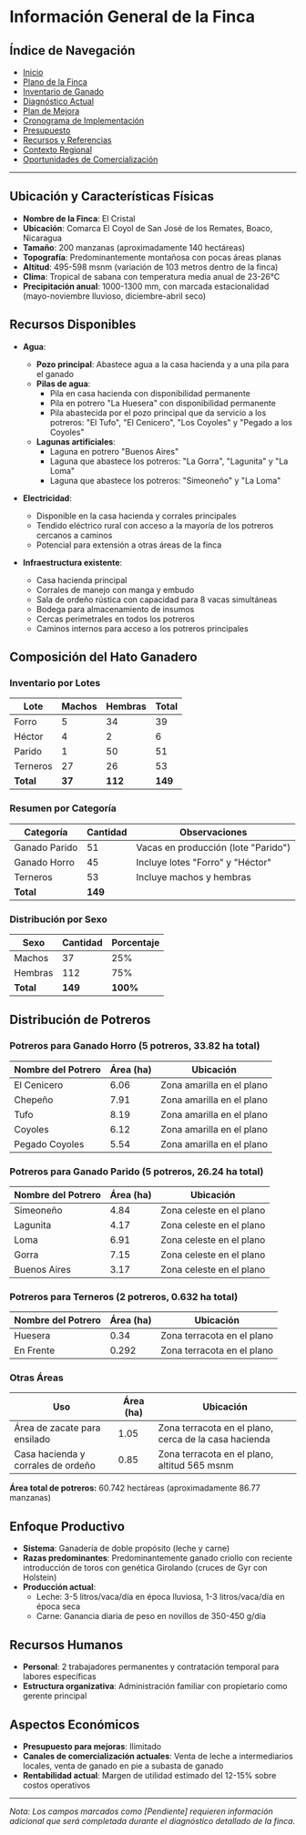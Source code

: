 # Información General de la Finca

## Índice de Navegación

- [Inicio](./README.md)
- [Plano de la Finca](./plano_finca.md)
- [Inventario de Ganado](./inventario_ganado.md)
- [Diagnóstico Actual](./02_DiagnosticoActual.md)
- [Plan de Mejora](./03_PlanDeMejora.md)
- [Cronograma de Implementación](./04_CronogramaImplementacion.md)
- [Presupuesto](./05_Presupuesto.md)
- [Recursos y Referencias](./06_RecursosReferencias.md)
- [Contexto Regional](./07_ContextoRegional.md)
- [Oportunidades de Comercialización](./08_OportunidadesComercializacion.md)

---

## Ubicación y Características Físicas

- **Nombre de la Finca**: El Cristal
- **Ubicación**: Comarca El Coyol de San José de los Remates, Boaco, Nicaragua
- **Tamaño**: 200 manzanas (aproximadamente 140 hectáreas)
- **Topografía**: Predominantemente montañosa con pocas áreas planas
- **Altitud**: 495-598 msnm (variación de 103 metros dentro de la finca)
- **Clima**: Tropical de sabana con temperatura media anual de 23-26°C
- **Precipitación anual**: 1000-1300 mm, con marcada estacionalidad (mayo-noviembre lluvioso, diciembre-abril seco)

## Recursos Disponibles

- **Agua**: 
  - **Pozo principal**: Abastece agua a la casa hacienda y a una pila para el ganado
  - **Pilas de agua**:
    - Pila en casa hacienda con disponibilidad permanente
    - Pila en potrero "La Huesera" con disponibilidad permanente
    - Pila abastecida por el pozo principal que da servicio a los potreros: "El Tufo", "El Cenicero", "Los Coyoles" y "Pegado a los Coyoles"
  - **Lagunas artificiales**:
    - Laguna en potrero "Buenos Aires"
    - Laguna que abastece los potreros: "La Gorra", "Lagunita" y "La Loma"
    - Laguna que abastece los potreros: "Simeoneño" y "La Loma"

- **Electricidad**: 
  - Disponible en la casa hacienda y corrales principales
  - Tendido eléctrico rural con acceso a la mayoría de los potreros cercanos a caminos
  - Potencial para extensión a otras áreas de la finca

- **Infraestructura existente**:
  - Casa hacienda principal
  - Corrales de manejo con manga y embudo
  - Sala de ordeño rústica con capacidad para 8 vacas simultáneas
  - Bodega para almacenamiento de insumos
  - Cercas perimetrales en todos los potreros
  - Caminos internos para acceso a los potreros principales

## Composición del Hato Ganadero

### Inventario por Lotes

| Lote | Machos | Hembras | Total |
|------|--------|---------|-------|
| Forro | 5 | 34 | 39 |
| Héctor | 4 | 2 | 6 |
| Parido | 1 | 50 | 51 |
| Terneros | 27 | 26 | 53 |
| **Total** | **37** | **112** | **149** |

### Resumen por Categoría

| Categoría | Cantidad | Observaciones |
|-----------|----------|---------------|
| Ganado Parido | 51 | Vacas en producción (lote "Parido") |
| Ganado Horro | 45 | Incluye lotes "Forro" y "Héctor" |
| Terneros | 53 | Incluye machos y hembras |
| **Total** | **149** | |

### Distribución por Sexo

| Sexo | Cantidad | Porcentaje |
|------|----------|------------|
| Machos | 37 | 25% |
| Hembras | 112 | 75% |
| **Total** | **149** | **100%** |

## Distribución de Potreros

### Potreros para Ganado Horro (5 potreros, 33.82 ha total)

| Nombre del Potrero | Área (ha) | Ubicación |
|-------------------|-----------|-----------|
| El Cenicero | 6.06 | Zona amarilla en el plano |
| Chepeño | 7.91 | Zona amarilla en el plano |
| Tufo | 8.19 | Zona amarilla en el plano |
| Coyoles | 6.12 | Zona amarilla en el plano |
| Pegado Coyoles | 5.54 | Zona amarilla en el plano |

### Potreros para Ganado Parido (5 potreros, 26.24 ha total)

| Nombre del Potrero | Área (ha) | Ubicación |
|-------------------|-----------|-----------|
| Simeoneño | 4.84 | Zona celeste en el plano |
| Lagunita | 4.17 | Zona celeste en el plano |
| Loma | 6.91 | Zona celeste en el plano |
| Gorra | 7.15 | Zona celeste en el plano |
| Buenos Aires | 3.17 | Zona celeste en el plano |

### Potreros para Terneros (2 potreros, 0.632 ha total)

| Nombre del Potrero | Área (ha) | Ubicación |
|-------------------|-----------|-----------|
| Huesera | 0.34 | Zona terracota en el plano |
| En Frente | 0.292 | Zona terracota en el plano |

### Otras Áreas

| Uso | Área (ha) | Ubicación |
|-----|-----------|-----------|
| Área de zacate para ensilado | 1.05 | Zona terracota en el plano, cerca de la casa hacienda |
| Casa hacienda y corrales de ordeño | 0.85 | Zona terracota en el plano, altitud 565 msnm |

**Área total de potreros:** 60.742 hectáreas (aproximadamente 86.77 manzanas)

## Enfoque Productivo

- **Sistema**: Ganadería de doble propósito (leche y carne)
- **Razas predominantes**: Predominantemente ganado criollo con reciente introducción de toros con genética Girolando (cruces de Gyr con Holstein)
- **Producción actual**: 
  - Leche: 3-5 litros/vaca/día en época lluviosa, 1-3 litros/vaca/día en época seca
  - Carne: Ganancia diaria de peso en novillos de 350-450 g/día

## Recursos Humanos

- **Personal**: 2 trabajadores permanentes y contratación temporal para labores específicas
- **Estructura organizativa**: Administración familiar con propietario como gerente principal

## Aspectos Económicos

- **Presupuesto para mejoras**: Ilimitado
- **Canales de comercialización actuales**: Venta de leche a intermediarios locales, venta de ganado en pie a subasta de ganado
- **Rentabilidad actual**: Margen de utilidad estimado del 12-15% sobre costos operativos

---

*Nota: Los campos marcados como [Pendiente] requieren información adicional que será completada durante el diagnóstico detallado de la finca.*
